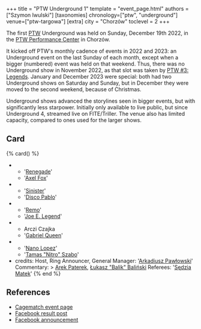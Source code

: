 +++
title = "PTW Underground 1"
template = "event_page.html"
authors = ["Szymon Iwulski"]
[taxonomies]
chronology=["ptw", "underground"]
venue=["ptw-targowa"]
[extra]
city = "Chorzów"
toclevel = 2
+++

The first [PTW](@/o/ptw.md) Underground was held on Sunday, December 19th 2022, in the [PTW Performance Center](@/v/ptw-targowa.md) in Chorzów.

It kicked off PTW's monthly cadence of events in 2022 and 2023: an Underground event on the last Sunday of each month, except when a bigger (numbered) event was held on that weekend. Thus, there was no Underground show in November 2022, as that slot was taken by [PTW #3: Legends](@/e/ptw/2022-11-26-ptw-3-legends.md). January and December 2023 were special: both had two Underground shows on Saturday and Sunday, but in December they were moved to the second weekend, because of Christmas.

Underground shows advanced the storylines seen in bigger events, but with significantly less starpower. Initially only available to live public, but since Underground 4, streamed live on FITE/Triller. The venue also has limited capacity, compared to ones used for the larger shows.

## Card

{% card() %}
- - '[Renegade](@/w/renegade.md)'
  - '[Axel Fox](@/w/axel-fox.md)'
- - '[Sinister](@/w/sinister.md)'
  - '[Disco Pablo](@/w/disco-pablo.md)'
- - '[Remo](@/w/remo.md)'
  - '[Joe E. Legend](@/w/joe-legend.md)'
- - Arczi Czajka
  - '[Gabriel Queen](@/w/gabriel-queen.md)'
- - '[Nano Lopez](@/w/nano-lopez.md)'
  - '[Tamas "Nitro" Szabo](@/w/nitro.md)'
- credits:
    Host, Ring Announcer, General Manager: '[Arkadiusz Pawłowski](@/w/pan-pawlowski.md)'
    Commentary: >
      [Arek Paterek](@/w/arek-paterek.md),
      [Łukasz "Balik" Baliński](@/w/lukasz-balinski.md)
    Referees: '[Sędzia Matek](@/w/sedzia-matek.md)'
{% end %}

## References

* [Cagematch event page](https://www.cagematch.net/?id=1&nr=331120)
* [Facebook result post](https://www.facebook.com/PrimeTimeWrestlingPL/posts/pfbid0rwtqvHMoUfpVnE4X3Ze3azUqfRkcixuFgh4Zi99qqPvvHh3aUPtUCbVP4o8XhLCrl)
* [Facebook announcement](https://www.facebook.com/PrimeTimeWrestlingPL/posts/pfbid0hSvsfpiorVKks7mrB3bMd4WehT8PxZ9rCR3U3mUw24W3wCk4nkP9DQ5WY4CBMxe8l)
